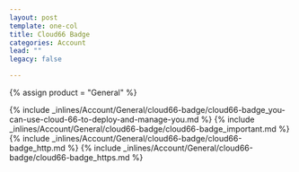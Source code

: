 ```yaml
---
layout: post
template: one-col
title: Cloud66 Badge
categories: Account
lead: ""
legacy: false

---
```

{% assign product = "General" %}


{% include _inlines/Account/General/cloud66-badge/cloud66-badge_you-can-use-cloud-66-to-deploy-and-manage-you.md %}
{% include _inlines/Account/General/cloud66-badge/cloud66-badge_important.md %}
{% include _inlines/Account/General/cloud66-badge/cloud66-badge_http.md %}
{% include _inlines/Account/General/cloud66-badge/cloud66-badge_https.md %}
